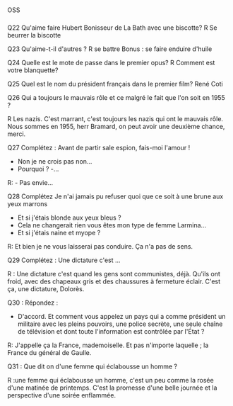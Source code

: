 


###
OSS
###

Q22 Qu'aime faire Hubert Bonisseur de La Bath avec une biscotte?
R Se beurrer la biscotte

Q23 Qu'aime-t-il d'autres ?
R se battre
Bonus : se faire enduire d'huile

Q24 Quelle est le mote de passe dans le premier opus? 
R Comment est votre blanquette?

Q25 Quel est le nom du président français dans le premier film?
René Coti

Q26 Qui a toujours le mauvais rôle et ce malgré le fait que l'on soit en 1955 ?

R Les nazis.
C'est marrant, c'est toujours les nazis qui ont le mauvais rôle. Nous sommes en 1955, herr Bramard, on peut avoir une deuxième chance, merci.


Q27 Complétez : 
Avant de partir sale espion, fais-moi l'amour !
- Non je ne crois pas non...
- Pourquoi ?
-...


R: - Pas envie...


Q28 Complétez 
Je n'ai jamais pu refuser quoi que ce soit à une brune aux yeux marrons
- Et si j'étais blonde aux yeux bleus ?
- Cela ne changerait rien vous êtes mon type de femme Larmina...
- Et si j'étais naine et myope ?

R: Et bien je ne vous laisserai pas conduire. Ça n'a pas de sens.

Q29 Complétez : Une dictature c'est  ...

R : Une dictature c'est quand les gens sont communistes, déjà. Qu'ils ont froid, avec des chapeaux gris et des chaussures à fermeture éclair. C'est ça, une dictature, Dolorès.


Q30 : Répondez :
- D'accord. Et comment vous appelez un pays qui a comme président un militaire avec les pleins pouvoirs, une police secrète, une seule chaîne de télévision et dont toute l'information est contrôlée par l'État ?


R: J'appelle ça la France, mademoiselle. Et pas n'importe laquelle ; la France du général de Gaulle.

Q31 : Que dit on d'une femme qui éclabousse un homme ?

R :une femme qui éclabousse un homme, c'est un peu comme la rosée d'une matinée de printemps. C'est la promesse d'une belle journée et la perspective d'une soirée enflammée.
